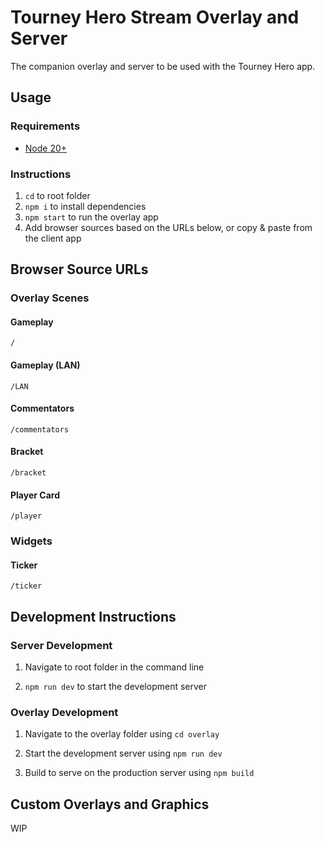 # Tourney Hero Stream Overlay and Server
The companion overlay and server to be used with the Tourney Hero app.

## Usage
### Requirements
- [Node 20+](https://nodejs.org/en)

### Instructions
1. `cd` to root folder
2. `npm i` to install dependencies
3. `npm start` to run the overlay app
4. Add browser sources based on the URLs below, or copy & paste from the client app

## Browser Source URLs
### Overlay Scenes
#### Gameplay
`/`

#### Gameplay (LAN)
`/LAN`

#### Commentators
`/commentators`

#### Bracket
`/bracket`

#### Player Card
`/player`

### Widgets
#### Ticker
`/ticker`

## Development Instructions
### Server Development
1. Navigate to root folder in the command line

2. `npm run dev` to start the development server

### Overlay Development
1. Navigate to the overlay folder using `cd overlay`

2. Start the development server using `npm run dev`

3. Build to serve on the production server using `npm build`

## Custom Overlays and Graphics
WIP